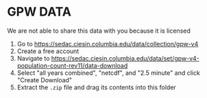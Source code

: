 # GPW DATA

We are not able to share this data with you because it is licensed

1. Go to https://sedac.ciesin.columbia.edu/data/collection/gpw-v4
1. Create a free account
1. Navigate to https://sedac.ciesin.columbia.edu/data/set/gpw-v4-population-count-rev11/data-download
1. Select "all years combined", "netcdf", and "2.5 minute" and click "Create Download"
1. Extract the `.zip` file and drag its contents into this folder
